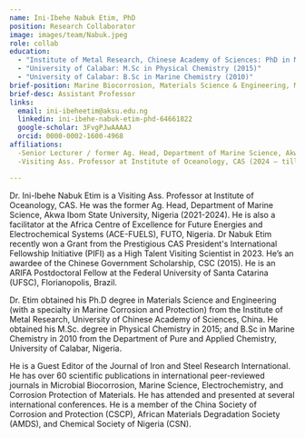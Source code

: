 ```yaml
---
name: Ini-Ibehe Nabuk Etim, PhD
position: Research Collaborator
image: images/team/Nabuk.jpeg
role: collab
education: 
  - "Institute of Metal Research, Chinese Academy of Sciences: PhD in Material Science and Engineering (Marine Corrosion and Protection) (2020)"
  - "University of Calabar: M.Sc in Physical Chemistry (2015)"
  - "University of Calabar: B.Sc in Marine Chemistry (2010)"
brief-position: Marine Biocorrosion, Materials Science & Engineering, Marine Chemistry 
brief-desc: Assistant Professor
links:
  email: ini-ibeheetim@aksu.edu.ng
  linkedin: ini-ibehe-nabuk-etim-phd-64661822
  google-scholar: 3FvgPJwAAAAJ
  orcid: 0000-0002-1600-4968 
affiliations:
  -Senior Lecturer / former Ag. Head, Department of Marine Science, Akwa Ibom State University, Nigeria (2021-2024)
  -Visiting Ass. Professor at Institute of Oceanology, CAS (2024 – till date)

---
```

Dr. Ini-Ibehe Nabuk Etim is a Visiting Ass. Professor at Institute of Oceanology, CAS. He was the former Ag. Head, Department of Marine Science, Akwa Ibom State University, Nigeria (2021-2024). He is also a facilitator at the Africa Centre of Excellence for Future Energies and Electrochemical Systems (ACE-FUELS), FUTO, Nigeria. Dr Nabuk Etim recently won a Grant from the Prestigious CAS President's International Fellowship Initiative (PIFI) as a High Talent Visiting Scientist in 2023. He’s an awardee of the Chinese Government Scholarship, CSC (2015). He is an ARIFA Postdoctoral Fellow at the Federal University of Santa Catarina (UFSC), Florianopolis, Brazil. 

Dr. Etim obtained his Ph.D degree in Materials Science and Engineering (with a specialty in Marine Corrosion and Protection) from the Institute of Metal Research, University of Chinese Academy of Sciences, China. He obtained his M.Sc. degree in Physical Chemistry in 2015; and B.Sc in Marine Chemistry in 2010 from the Department of Pure and Applied Chemistry, University of Calabar, Nigeria. 

He is a Guest Editor of the Journal of Iron and Steel Research International. He has over 60 scientific publications in international peer-reviewed journals in Microbial Biocorrosion, Marine Science, Electrochemistry, and Corrosion Protection of Materials. He has attended and presented at several international conferences. He is a member of the China Society of Corrosion and Protection (CSCP), African Materials Degradation Society (AMDS), and Chemical Society of Nigeria (CSN).
